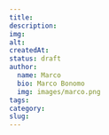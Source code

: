 ```yaml
---
title: 
description: 
img: 
alt: 
createdAt: 
status: draft
author:
  name: Marco
  bio: Marco Bonomo
  img: images/marco.png
tags: 
category: 
slug:
---
```

